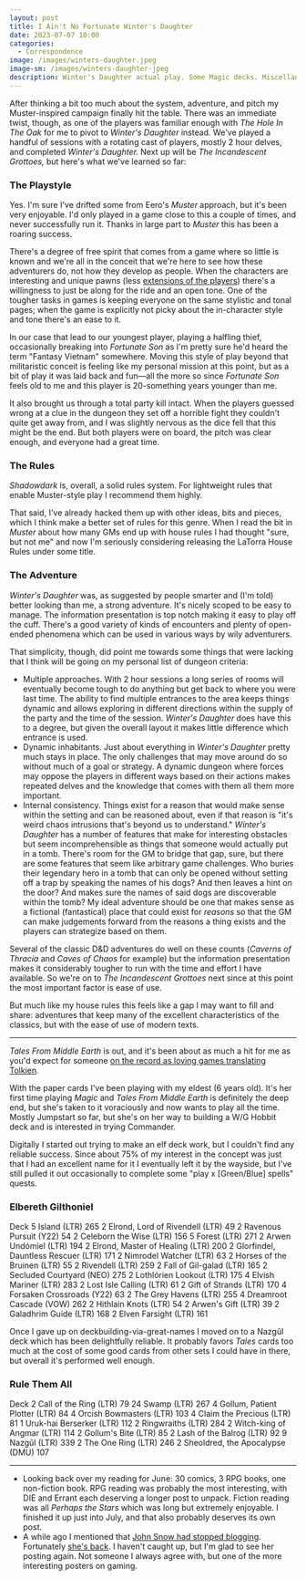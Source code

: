 ```yaml
---
layout: post
title: I Ain't No Fortunate Winter's Daughter
date: 2023-07-07 10:00
categories:
  - Correspondence
image: /images/winters-daughter.jpeg
image-sm: /images/winters-daughter-jpeg
description: Winter's Daughter actual play. Some Magic decks. Miscellania.
---
```


After thinking a bit too much about the system, adventure, and pitch my Muster-inspired campaign finally hit the table. There was an immediate twist, though, as one of the players was familiar enough with _The Hole In The Oak_ for me to pivot to _Winter's Daughter_ instead. We've played a handful of sessions with a rotating cast of players, mostly 2 hour delves, and completed _Winter's Daughter._ Next up will be _The Incandescent Grottoes,_ but here's what we've learned so far:

### The Playstyle

Yes. I'm sure I've drifted some from Eero's _Muster_ approach, but it's been very enjoyable. I'd only played in a game close to this a couple of times, and never successfully run it. Thanks in large part to _Muster_ this has been a roaring success.

There's a degree of free spirit that comes from a game where so little is known and we're all in the conceit that we're here to see how these adventurers do, not how they develop as people. When the characters are interesting and unique pawns (less [extensions of the players](https://svirfnebl.in/2021/08/16/let-me-tell-you-about-my-character/)) there's a willingness to just be along for the ride and an open tone. One of the tougher tasks in games is keeping everyone on the same stylistic and tonal pages; when the game is explicitly not picky about the in-character style and tone there's an ease to it.

In our case that lead to our youngest player, playing a halfling thief, occasionally breaking into _Fortunate Son_ as I'm pretty sure he'd heard the term "Fantasy Vietnam" somewhere. Moving this style of play beyond that militaristic conceit is feeling like my personal mission at this point, but as a bit of play it was laid back and fun—all the more so since _Fortunate Son_ feels old to me and this player is 20-something years younger than me.

It also brought us through a total party kill intact. When the players guessed wrong at a clue in the dungeon they set off a horrible fight they couldn't quite get away from, and I was slightly nervous as the dice fell that this might be the end. But both players were on board, the pitch was clear enough, and everyone had a great time.

### The Rules

_Shadowdark_ is, overall, a solid rules system. For lightweight rules that enable Muster-style play I recommend them highly.

That said, I've already hacked them up with other ideas, bits and pieces, which I think make a better set of rules for this genre. When I read the bit in _Muster_ about how many GMs end up with house rules I had thought "sure, but not me" and now I'm seriously considering releasing the LaTorra House Rules under some title.

### The Adventure

_Winter's Daughter_ was, as suggested by people smarter and (I'm told) better looking than me, a strong adventure. It's nicely scoped to be easy to manage. The information presentation is top notch making it easy to play off the cuff. There's a good variety of kinds of encounters and plenty of open-ended phenomena which can be used in various ways by wily adventurers.

That simplicity, though, did point me towards some things that were lacking that I think will be going on my personal list of dungeon criteria:

- Multiple approaches. With 2 hour sessions a long series of rooms will eventually become tough to do anything but get back to where you were last time. The ability to find multiple entrances to the area keeps things dynamic and allows exploring in different directions within the supply of the party and the time of the session. _Winter's Daughter_ does have this to a degree, but given the overall layout it makes little difference which entrance is used.
- Dynamic inhabitants. Just about everything in _Winter's Daughter_ pretty much stays in place. The only challenges that may move around do so without much of a goal or strategy. A dynamic dungeon where forces may oppose the players in different ways based on their actions makes repeated delves and the knowledge that comes with them all them more important.
- Internal consistency. Things exist for a reason that would make sense within the setting and can be reasoned about, even if that reason is "it's weird chaos intrusions that's beyond us to understand." _Winter's Daughter_ has a number of features that make for interesting obstacles but seem incomprehensible as things that someone would actually put in a tomb. There's room for the GM to bridge that gap, sure, but there are some features that seem like arbitrary game challenges. Who buries their legendary hero in a tomb that can only be opened without setting off a trap by speaking the names of his dogs? And then leaves a hint on the door? And makes sure the names of said dogs are discoverable within the tomb? My ideal adventure should be one that makes sense as a fictional (fantastical) place that could exist for _reasons_ so that the GM can make judgements forward from the reasons a thing exists and the players can strategize based on them.

Several of the classic D&D adventures do well on these counts (_Caverns of Thracia_ and _Caves of Chaos_ for example) but the information presentation makes it considerably tougher to run with the time and effort I have available. So we're on to _The Incandescent Grottoes_ next since at this point the most important factor is ease of use.

But much like my house rules this feels like a gap I may want to fill and share: adventures that keep many of the excellent characteristics of the classics, but with the ease of use of modern texts.

---

_Tales From Middle Earth_ is out, and it's been about as much a hit for me as you'd expect for someone [on the record as loving games translating Tolkien](https://svirfnebl.in/2021/07/12/the-one-ring/).

With the paper cards I've been playing with my eldest (6 years old). It's her first time playing _Magic_ and _Tales From Middle Earth_ is definitely the deep end, but she's taken to it voraciously and now wants to play all the time. Mostly Jumpstart so far, but she's on her way to building a W/G Hobbit deck and is interested in trying Commander.

Digitally I started out trying to make an elf deck work, but I couldn't find any reliable success. Since about 75% of my interest in the concept was just that I had an excellent name for it I eventually left it by the wayside, but I've still pulled it out occasionally to complete some "play x [Green/Blue] spells" quests.

### Elbereth Gilthoniel

Deck
5 Island (LTR) 265
2 Elrond, Lord of Rivendell (LTR) 49
2 Ravenous Pursuit (Y22) 54
2 Celeborn the Wise (LTR) 156
5 Forest (LTR) 271
2 Arwen Undómiel (LTR) 194
2 Elrond, Master of Healing (LTR) 200
2 Glorfindel, Dauntless Rescuer (LTR) 171
2 Nimrodel Watcher (LTR) 63
2 Horses of the Bruinen (LTR) 55
2 Rivendell (LTR) 259
2 Fall of Gil-galad (LTR) 165
2 Secluded Courtyard (NEO) 275
2 Lothlórien Lookout (LTR) 175
4 Elvish Mariner (LTR) 283
2 Lost Isle Calling (LTR) 61
2 Gift of Strands (LTR) 170
4 Forsaken Crossroads (Y22) 63
2 The Grey Havens (LTR) 255
4 Dreamroot Cascade (VOW) 262
2 Hithlain Knots (LTR) 54
2 Arwen's Gift (LTR) 39
2 Galadhrim Guide (LTR) 168
2 Elven Farsight (LTR) 161

Once I gave up on deckbuilding-via-great-names I moved on to a Nazgûl deck which has been delightfully reliable. It probably favors _Tales_ cards too much at the cost of some good cards from other sets I could have in there, but overall it's performed well enough.

### Rule Them All

Deck
2 Call of the Ring (LTR) 79
24 Swamp (LTR) 267
4 Gollum, Patient Plotter (LTR) 84
4 Orcish Bowmasters (LTR) 103
4 Claim the Precious (LTR) 81
1 Uruk-hai Berserker (LTR) 112
2 Ringwraiths (LTR) 284
2 Witch-king of Angmar (LTR) 114
2 Gollum's Bite (LTR) 85
2 Lash of the Balrog (LTR) 92
9 Nazgûl (LTR) 339
2 The One Ring (LTR) 246
2 Sheoldred, the Apocalypse (DMU) 107


---

- Looking back over my reading for June: 30 comics, 3 RPG books, one non-fiction book. RPG reading was probably the most interesting, with DIE and Errant each deserving a longer post to unpack. Fiction reading was all _Perhaps the Stars_ which was long but extremely enjoyable. I finished it up just into July, and that also probably deserves its own post.
- A while ago I mentioned that [John Snow had stopped blogging](https://svirfnebl.in/2023/03/24/the-history-of-illegal-things/). Fortunately [she's back](https://nerves.games/2023/06/21/a-game-can-be-more-than-its-rules-part-1/). I haven't caught up, but I'm glad to see her posting again. Not someone I always agree with, but one of the more interesting posters on gaming.
